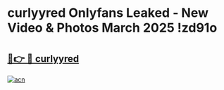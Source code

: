 # curlyyred Onlyfans Leaked - New Video & Photos March 2025 !zd91o

# <h2><a href="https://5npdb6.iuczelnia.edu.pl?title=curlyyred&ref=zd91o">🔗👉 🔴 curlyyred</a></h2>

[![acn](https://github.com/user-attachments/assets/0f9c940e-d8b0-45ae-aac7-cd30a18b3e1c)](https://5npdb6.iuczelnia.edu.pl?title=curlyyred&ref=zd91o)

